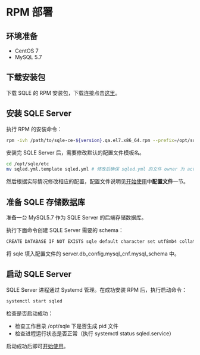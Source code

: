 # RPM 部署

## 环境准备
* CentOS 7
* MySQL 5.7

## 下载安装包

下载 SQLE 的 RPM 安装包，下载连接点击[这里](https://github.com/actiontech/sqle/releases)。

## 安装 SQLE Server

执行 RPM 的安装命令：
```sh
rpm -ivh /path/to/sqle-ce-${version}.qa.el7.x86_64.rpm --prefix=/opt/sqle
```

安装完 SQLE Server 后，需要修改默认的配置文件模板名。

```sh
cd /opt/sqle/etc
mv sqled.yml.template sqled.yml # 修改后确保 sqled.yml 的文件 owner 为 actiontech-universe:actiontech
```

然后根据实际情况修改相应的配置，配置文件说明见[开始使用](2.4_after_deploy.md)中**配置文件**一节。

## 准备 SQLE 存储数据库
准备一台 MySQL5.7 作为 SQLE Server 的后端存储数据库。

执行下面命令创建 SQLE Server 需要的 schema：
```sh
CREATE DATABASE IF NOT EXISTS sqle default character set utf8mb4 collate utf8mb4_unicode_ci
```

将 sqle 填入配置文件的 server.db_config.mysql_cnf.mysql_schema 中。

## 启动 SQLE Server
SQLE Server 进程通过 Systemd 管理。在成功安装 RPM 后，执行启动命令：
```sh
systemctl start sqled
```

检查是否启动成功：
* 检查工作目录 /opt/sqle 下是否生成 pid 文件
* 检查进程运行状态是否正常（执行 systemctl status sqled.service）

启动成功后即可[开始使用](2.4_after_deploy.md)。
